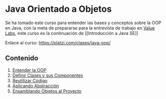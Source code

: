 # Java Orientado a Objetos 

Se ha tomado este curso para entender las bases y conceptos sobre la OOP en Java, con la meta de prepararse para la entrevista de trabajo en [Value Labs](https://www.valuelabs.com/), este curso es la continuación de [[Introducción a Java SE]]

Enlace al curso: https://platzi.com/clases/java-oop/

## Contenido 

1. [Entender la OOP](entender_la_oop)
2. [Definir Clases y sus Componentes](definir_clases_y_sus_componentes)
3. [Reutilizar Código](reutilizar_código)
4. [Aplicando Abstracción](aplicando_abstraccion)
5. [Ensamblando Objetos al Proyecto](ensamblando_objetos_al_proyecto)
